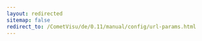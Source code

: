 ```yaml
---
layout: redirected
sitemap: false
redirect_to: /CometVisu/de/0.11/manual/config/url-params.html
---
```


